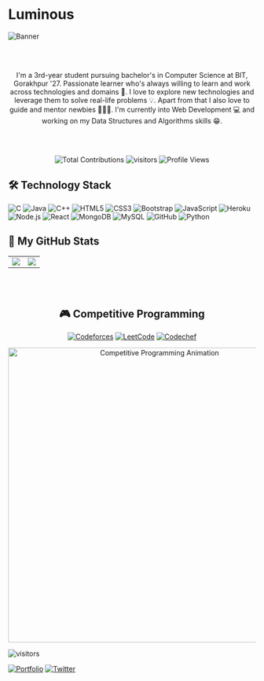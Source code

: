 # Luminous
![Banner](https://your-uploaded-image-url.png)

</div>

<br><br>

<div align="center">


I'm a 3rd-year student pursuing bachelor's in Computer Science at BIT, Gorakhpur '27.
Passionate learner who's always willing to learn and work across technologies and domains 🔰.
I love to explore new technologies and leverage them to solve real-life problems 💡.
Apart from that I also love to guide and mentor newbies 👨🏻‍💻. I'm currently into Web Development 💻 and working on my Data Structures and Algorithms skills 😁.


</div>

<br><br>

<div align="center">

![Total Contributions](https://komarev.com/ghpvc/?username=aditi25srivastava&color=blue&style=flat&label=Total+Contributions)
  ![visitors](https://visitor-badge.laobi.icu/badge?page_id=yourusername.aditi25srivastava)
  ![Profile Views](https://komarev.com/ghpvc/?username=aditi25srivastava&color=blue)
</div>



## 🛠️ Technology Stack

![C](https://img.shields.io/badge/C-00599C?style=for-the-badge&logo=c&logoColor=white)
![Java](https://img.shields.io/badge/Java-ED8B00?style=for-the-badge&logo=java&logoColor=white)
![C++](https://img.shields.io/badge/C++-00599C?style=for-the-badge&logo=c%2B%2B&logoColor=white)
![HTML5](https://img.shields.io/badge/HTML5-E34F26?style=for-the-badge&logo=html5&logoColor=white)
![CSS3](https://img.shields.io/badge/CSS3-1572B6?style=for-the-badge&logo=css3&logoColor=white)
![Bootstrap](https://img.shields.io/badge/Bootstrap-7952B3?style=for-the-badge&logo=bootstrap&logoColor=white)
![JavaScript](https://img.shields.io/badge/JavaScript-F7DF1E?style=for-the-badge&logo=javascript&logoColor=black)
![Heroku](https://img.shields.io/badge/Heroku-430098?style=for-the-badge&logo=heroku&logoColor=white)
![Node.js](https://img.shields.io/badge/Node.js-339933?style=for-the-badge&logo=node.js&logoColor=white)
![React](https://img.shields.io/badge/React-61DAFB?style=for-the-badge&logo=react&logoColor=black)
![MongoDB](https://img.shields.io/badge/MongoDB-47A248?style=for-the-badge&logo=mongodb&logoColor=white)
![MySQL](https://img.shields.io/badge/MySQL-4479A1?style=for-the-badge&logo=mysql&logoColor=white)
![GitHub](https://img.shields.io/badge/GitHub-181717?style=for-the-badge&logo=github&logoColor=white)
![Python](https://img.shields.io/badge/Python-3776AB?style=for-the-badge&logo=python&logoColor=white)

 ## 🪸 My GitHub Stats

<div align="center">

<table>
  <tr>
    <td>
      <img src="https://github-readme-stats.vercel.app/api?username=aditi25srivastava&show_icons=true&theme=radical" />
    </td>
    <td>
      <img src="https://github-readme-stats.vercel.app/api/top-langs/?username=aditi25srivastava&layout=compact&theme=radical" />
    </td>
  </tr>
</table>

</div>

<br><br>  <!-- Adds extra space below the stats section -->


<div align="center">

## 🎮 Competitive Programming

[![Codeforces](https://img.shields.io/badge/Codeforces-1f8acb?style=for-the-badge&logo=codeforces&logoColor=white)](https://codeforces.com/profile/yourhandle)
[![LeetCode](https://img.shields.io/badge/LeetCode-F89F1B?style=for-the-badge&logo=leetcode&logoColor=black)](https://leetcode.com/yourhandle)
[![Codechef](https://img.shields.io/badge/Codechef-5B4638?style=for-the-badge&logo=codechef&logoColor=white)](https://www.codechef.com/users/yourhandle)

</div>
<div align="center">

<img src="https://media4.giphy.com/media/v1.Y2lkPTc5MGI3NjExMDMzMDdwejAzbGp2bTc5OW05eHZ2dms1Mmp1MmhwenFxajBqeDliOCZlcD12MV9pbnRlcm5hbF9naWZfYnlfaWQmY3Q9Zw/ML15sUZFNyMy0Yv55m/giphy.gif" width="600" alt="Competitive Programming Animation" />

</div>



![visitors](https://visitor-badge.laobi.icu/badge?page_aditi25srivastava.aditi25srivastava)

[![Portfolio](https://img.shields.io/badge/Portfolio-visit-green)](https://https://aditi25srivastava.github.io/aditi.portfolio.github.io/.com)
[![Twitter](https://img.shields.io/badge/Twitter-@yourhandle-1DA1F2?style=flat&logo=twitter&logoColor=white)](https://twitter.com/[yourhandle](https://x.com/AditiSriva70176))




